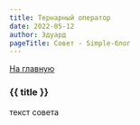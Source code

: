 ```yaml
---
title: Тернарный оператор
date: 2022-05-12
author: Эдуард
pageTitle: Совет - Simple-блог
---
```


[На главную](/)

### {{ title }}

текст совета
